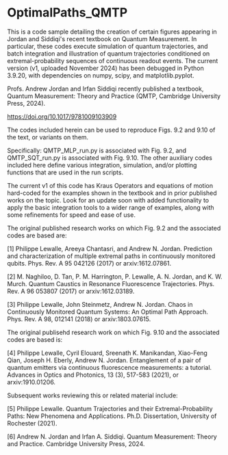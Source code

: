 # OptimalPaths_QMTP
This is a code sample detailing the creation of certain figures appearing in Jordan and Siddiqi's recent textbook on Quantum Measurement. 
In particular, these codes execute simulation of quantum trajectories, and batch integration and illustration of quantum trajectories conditioned on extremal-probability sequences of continuous readout events. 
The current version (v1, uploaded November 2024) has been debugged in Python 3.9.20, with dependencies on numpy, scipy, and matplotlib.pyplot.

Profs. Andrew Jordan and Irfan Siddiqi recently published a textbook, Quantum Measurement: Theory and Practice (QMTP, Cambridge University Press, 2024). 

https://doi.org/10.1017/9781009103909

The codes included herein can be used to reproduce Figs. 9.2 and 9.10 of the text, or variants on them. 

Specifically: QMTP_MLP_run.py is associated with Fig. 9.2, and QMTP_SQT_run.py is associated with Fig. 9.10. The other auxiliary codes included here define various integration, simulation, and/or plotting functions that are used in the run scripts.   

The current v1 of this code has Kraus Operators and equations of motion hard-coded for the examples shown in the textbook and in prior published works on the topic. Look for an update soon with added functionality to apply the basic integration tools to a wider range of examples, along with some refinements for speed and ease of use.

The original published research works on which Fig. 9.2 and the associated codes are based are:

[1] Philippe Lewalle, Areeya Chantasri, and Andrew N. Jordan. Prediction and characterization of multiple extremal paths in continuously monitored qubits. Phys. Rev. A 95 042126 (2017) or arxiv:1612.07861.

[2] M. Naghiloo, D. Tan, P. M. Harrington, P. Lewalle, A. N. Jordan, and K. W. Murch. Quantum Caustics in Resonance Fluorescence Trajectories. Phys. Rev. A 96 053807 (2017) or arxiv:1612.03189.

[3] Philippe Lewalle, John Steinmetz, Andrew N. Jordan. Chaos in Continuously Monitored Quantum Systems: An Optimal Path Approach. Phys. Rev. A 98, 012141 (2018) or arxiv:1803.07615.

The original publisehd research work on which Fig. 9.10 and the associated codes are based is:

[4] Philippe Lewalle, Cyril Elouard, Sreenath K. Manikandan, Xiao-Feng Qian, Joseph H. Eberly, Andrew N. Jordan. Entanglement of a pair of quantum emitters via continuous fluorescence measurements: a tutorial. Advances in Optics and Photonics, 13 (3), 517-583 (2021), or arxiv:1910.01206.

Subsequent works reviewing this or related material include:

[5] Philippe Lewalle. Quantum Trajectories and their Extremal-Probability Paths: New Phenomena and Applications. Ph.D. Dissertation, University of Rochester (2021).

[6] Andrew N. Jordan and Irfan A. Siddiqi. Quantum Measurement: Theory and Practice. Cambridge University Press, 2024.
